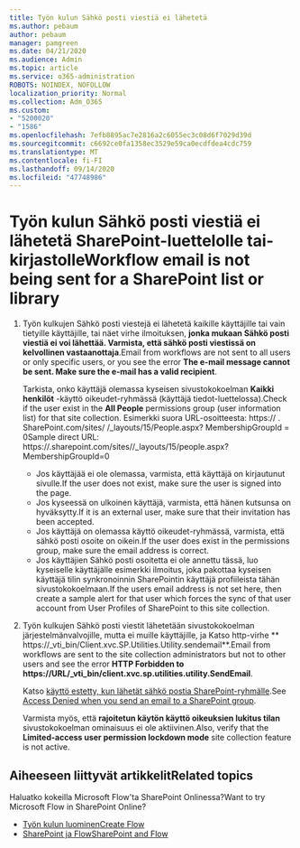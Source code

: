 ```yaml
---
title: Työn kulun Sähkö posti viestiä ei lähetetä
ms.author: pebaum
author: pebaum
manager: pamgreen
ms.date: 04/21/2020
ms.audience: Admin
ms.topic: article
ms.service: o365-administration
ROBOTS: NOINDEX, NOFOLLOW
localization_priority: Normal
ms.collection: Adm_O365
ms.custom:
- "5200020"
- "1586"
ms.openlocfilehash: 7efb8895ac7e2816a2c6055ec3c08d6f7029d39d
ms.sourcegitcommit: c6692ce0fa1358ec3529e59ca0ecdfdea4cdc759
ms.translationtype: MT
ms.contentlocale: fi-FI
ms.lasthandoff: 09/14/2020
ms.locfileid: "47748986"
---
```

# <a name="workflow-email-is-not-being-sent-for-a-sharepoint-list-or-library"></a><span data-ttu-id="edef0-102">Työn kulun Sähkö posti viestiä ei lähetetä SharePoint-luettelolle tai-kirjastolle</span><span class="sxs-lookup"><span data-stu-id="edef0-102">Workflow email is not being sent for a SharePoint list or library</span></span>

1. <span data-ttu-id="edef0-103">Työn kulkujen Sähkö posti viestejä ei lähetetä kaikille käyttäjille tai vain tietyille käyttäjille, tai näet virhe ilmoituksen, **jonka mukaan Sähkö posti viestiä ei voi lähettää. Varmista, että sähkö posti viestissä on kelvollinen vastaanottaja**.</span><span class="sxs-lookup"><span data-stu-id="edef0-103">Email from workflows are not sent to all users or only specific users, or you see the error **The e-mail message cannot be sent. Make sure the e-mail has a valid recipient**.</span></span>

    <span data-ttu-id="edef0-104">Tarkista, onko käyttäjä olemassa kyseisen sivustokokoelman **Kaikki henkilöt** -käyttö oikeudet-ryhmässä (käyttäjä tiedot-luettelossa).</span><span class="sxs-lookup"><span data-stu-id="edef0-104">Check if the user exist in the **All People** permissions group (user information list) for that site collection.</span></span>  <span data-ttu-id="edef0-105">Esimerkki suora URL-osoitteesta: https:// <tenant> . SharePoint.com/sites/ <sitename> /_layouts/15/People.aspx? MembershipGroupId = 0</span><span class="sxs-lookup"><span data-stu-id="edef0-105">Sample direct URL: https://<tenant>.sharepoint.com/sites/<sitename>/_layouts/15/people.aspx?MembershipGroupId=0</span></span>

    - <span data-ttu-id="edef0-106">Jos käyttäjää ei ole olemassa, varmista, että käyttäjä on kirjautunut sivulle.</span><span class="sxs-lookup"><span data-stu-id="edef0-106">If the user does not exist, make sure the user is signed into the page.</span></span> 
    - <span data-ttu-id="edef0-107">Jos kyseessä on ulkoinen käyttäjä, varmista, että hänen kutsunsa on hyväksytty.</span><span class="sxs-lookup"><span data-stu-id="edef0-107">If it is an external user, make sure that their invitation has been accepted.</span></span>
    - <span data-ttu-id="edef0-108">Jos käyttäjä on olemassa käyttö oikeudet-ryhmässä, varmista, että sähkö posti osoite on oikein.</span><span class="sxs-lookup"><span data-stu-id="edef0-108">If the user does exist in the permissions group, make sure the email address is correct.</span></span>
    - <span data-ttu-id="edef0-109">Jos käyttäjien Sähkö posti osoitetta ei ole annettu tässä, luo kyseiselle käyttäjälle esimerkki ilmoitus, joka pakottaa kyseisen käyttäjä tilin synkronoinnin SharePointin käyttäjä profiileista tähän sivustokokoelmaan.</span><span class="sxs-lookup"><span data-stu-id="edef0-109">If the users email address is not set here, then create a sample alert for that user which forces the sync of that user account from User Profiles of SharePoint to this site collection.</span></span>
 
2. <span data-ttu-id="edef0-110">Työn kulkujen Sähkö posti viestit lähetetään sivustokokoelman järjestelmänvalvojille, mutta ei muille käyttäjille, ja Katso http-virhe \*\* <span>https:</span>//_vti_bin/Client.xvc.SP.Utilities.Utility.sendemail\*\*.</span><span class="sxs-lookup"><span data-stu-id="edef0-110">Email from workflows are sent to the site collection administrators but not to other users and see the error **HTTP Forbidden to <span>https:</span>//URL/_vti_bin/client.xvc.sp.utilities.utility.SendEmail**.</span></span>
 

    <span data-ttu-id="edef0-111">Katso [käyttö estetty, kun lähetät sähkö postia SharePoint-ryhmälle](https://docs.microsoft.com/sharepoint/support/sharing-and-permissions/access-denied-when-send-an-email-to-groups).</span><span class="sxs-lookup"><span data-stu-id="edef0-111">See [Access Denied when you send an email to a SharePoint group](https://docs.microsoft.com/sharepoint/support/sharing-and-permissions/access-denied-when-send-an-email-to-groups).</span></span>

    <span data-ttu-id="edef0-112">Varmista myös, että **rajoitetun käytön käyttö oikeuksien lukitus tilan** sivustokokoelman ominaisuus ei ole aktiivinen.</span><span class="sxs-lookup"><span data-stu-id="edef0-112">Also, verify that the **Limited-access user permission lockdown mode** site collection feature is not active.</span></span>


## <a name="related-topics"></a><span data-ttu-id="edef0-113">Aiheeseen liittyvät artikkelit</span><span class="sxs-lookup"><span data-stu-id="edef0-113">Related topics</span></span>
<span data-ttu-id="edef0-114">Haluatko kokeilla Microsoft Flow'ta SharePoint Onlinessa?</span><span class="sxs-lookup"><span data-stu-id="edef0-114">Want to try Microsoft Flow in SharePoint Online?</span></span>
- [<span data-ttu-id="edef0-115">Työn kulun luominen</span><span class="sxs-lookup"><span data-stu-id="edef0-115">Create Flow</span></span>](https://support.office.com/article/Create-a-flow-for-a-list-or-library-in-SharePoint-Online-or-OneDrive-for-Business-a9c3e03b-0654-46af-a254-20252e580d01) 
- [<span data-ttu-id="edef0-116">SharePoint ja Flow</span><span class="sxs-lookup"><span data-stu-id="edef0-116">SharePoint and Flow</span></span>](https://flow.microsoft.com/blog/sharepoint-and-flow/) 


